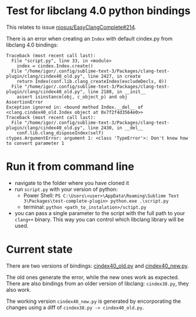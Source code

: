 # Test for libclang 4.0 python bindings
This relates to issue [niosus/EasyClangComplete#214](https://github.com/niosus/EasyClangComplete/issues/214).

There is an error when creating an `Index` with default cindex.py from libclang
4.0 bindings:
```
Traceback (most recent call last):
  File "script.py", line 33, in <module>
    index = cindex.Index.create()
  File "/home/igor/.config/sublime-text-3/Packages/clang-test-plugin/clang/cindex40_old.py", line 2427, in create
    return Index(conf.lib.clang_createIndex(excludeDecls, 0))
  File "/home/igor/.config/sublime-text-3/Packages/clang-test-plugin/clang/cindex40_old.py", line 2180, in __init__
    assert isinstance(obj, c_object_p) and obj
AssertionError
Exception ignored in: <bound method Index.__del__ of <clang.cindex40_old.Index object at 0x7f2f4d3564e0>>
Traceback (most recent call last):
  File "/home/igor/.config/sublime-text-3/Packages/clang-test-plugin/clang/cindex40_old.py", line 2430, in __del__
    conf.lib.clang_disposeIndex(self)
ctypes.ArgumentError: argument 1: <class 'TypeError'>: Don't know how to convert parameter 1

```

# Run it from command line
- navigate to the folder where you have cloned it
- run `script.py` with your version of python:
  + Power Shell: `PS C:\Users\<user>\AppData\Roaming\Sublime Text 3\Packages\test-complete-plugin> python.exe .\script.py`
  + terminal: `python <path_to_instalation>/sctipt.py`
- you can pass a single parameter to the script with the full path to your
  `clang++` binary. This way you can control which libclang library will be
  used.

# Current state
There are two versions of bindings: [cindex40_old.py](clang/cindex40_old.py)
and [cindex40_new.py](clang/cindex40_new.py).

The old ones generate the error, while the new ones work as expected. There are
also bindings from an older version of libclang: `cindex38.py`, they also work.

The working version `cindex40_new.py` is generated by encorporating the changes
using a diff of `cindex38.py -> cindex40_old.py`.
